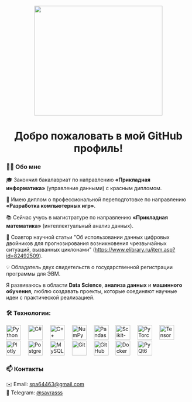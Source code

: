<br clear="both">

<div align="center">
  <img height="300" width="350" src="baby-yoda-mandalorian.gif"  />
</div>

###

<h1 align="center">Добро пожаловать в мой GitHub профиль!</h1>

###

<h3 align="left">👩‍💻 Обо мне</h3>

<p align="left">
🎓 Закончил бакалавриат по направлению <b>«Прикладная информатика»</b> (управление данными) с красным дипломом.  

📜 Имею диплом о профессиональной переподготовке по направлению <b>«Разработка компьютерных игр»</b>.  

📚 Сейчас учусь в магистратуре по направлению <b>«Прикладная математика»</b> (интеллектуальный анализ данных).  

📝 Соавтор научной статьи "Об использовании данных цифровых двойников для прогнозирования возникновения чрезвычайных ситуаций, вызванных циклонами" (https://www.elibrary.ru/item.asp?id=82492509).  

💡 Обладатель двух свидетельств о государственной регистрации программы для ЭВМ.  

Я развиваюсь в области <b>Data Science</b>, <b>анализа данных</b> и <b>машинного обучения</b>, люблю создавать проекты, которые соединяют научные идеи с практической реализацией.
</p>

### <h3 align="left">🛠 Технологии:</h3>

<div align="left">

<!-- Основные языки -->
<img src="https://skillicons.dev/icons?i=py" height="40" alt="Python" />
<img width="12" />
<img src="https://skillicons.dev/icons?i=cs" height="40" alt="C#" />
<img width="12" />
<img src="https://skillicons.dev/icons?i=cpp" height="40" alt="C++" />

<!-- Data Science -->
<img width="12" />
<img src="https://cdn.simpleicons.org/numpy/013243" height="40" alt="NumPy" />
<img width="12" />
<img src="https://cdn.simpleicons.org/pandas/150458" height="40" alt="Pandas" />
<img width="12" />
<img src="https://cdn.simpleicons.org/scikitlearn/F7931E" height="40" alt="Scikit-learn" />
<img width="12" />
<img src="https://cdn.simpleicons.org/pytorch/EE4C2C" height="40" alt="PyTorch" />
<img width="12" />
<img src="https://cdn.simpleicons.org/tensorflow/FF6F00" height="40" alt="TensorFlow" />
<img width="12" />
<img src="https://cdn.simpleicons.org/plotly/3F4F75" height="40" alt="Plotly" />

<!-- Базы данных -->
<img width="12" />
<img src="https://skillicons.dev/icons?i=postgres" height="40" alt="PostgreSQL" />
<img width="12" />
<img src="https://skillicons.dev/icons?i=mysql" height="40" alt="MySQL" />

<!-- Инфраструктура -->
<img width="12" />
<img src="https://skillicons.dev/icons?i=git" height="40" alt="Git" />
<img width="12" />
<img src="https://skillicons.dev/icons?i=github" height="40" alt="GitHub" />
<img width="12" />
<img src="https://skillicons.dev/icons?i=docker" height="40" alt="Docker" />

<!-- Визуализация и GUI -->
<img width="12" />
<img src="https://cdn.simpleicons.org/qt/41CD52" height="40" alt="PyQt6" />

</div>

<h3 align="left">📫 Контакты</h3>

<p align="left">
✉️ Email: <a href="mailto:spa64463@gmail.com">spa64463@gmail.com</a><br>
💬 Telegram: <a href="https://t.me/savrasss">@savrasss</a><br>
</p>
